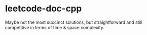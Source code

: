 # leetcode-doc-cpp
Maybe not the most succinct solutions, but straightforward and still competitive in terms of time &amp; space complexity.
